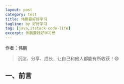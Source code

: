 ```yaml
---
layout: post
category: test
title: 伟鹏要好好学习
tagline: by 好好学习
tag: [java,itstack-code-life]
excerpt: 伟鹏要好好学习😳
---
```


作者：伟鹏

> 沉淀、分享、成长，让自己和他人都能有所收获！😄

## 一、前言